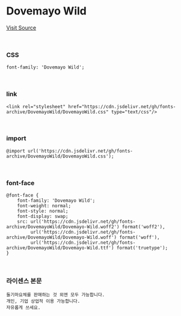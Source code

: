 # Dovemayo Wild

[Visit Source](https://blog.naver.com/dovemayo_/223003707589)

&nbsp;

### CSS

```
font-family: 'Dovemayo Wild';
```

&nbsp;

### link

```
<link rel="stylesheet" href="https://cdn.jsdelivr.net/gh/fonts-archive/DovemayoWild/DovemayoWild.css" type="text/css"/>
```

&nbsp;

### import

```
@import url('https://cdn.jsdelivr.net/gh/fonts-archive/DovemayoWild/DovemayoWild.css');
```

&nbsp;

### font-face

```
@font-face {
    font-family: 'Dovemayo Wild';
    font-weight: normal;
    font-style: normal;
    font-display: swap;
    src: url('https://cdn.jsdelivr.net/gh/fonts-archive/DovemayoWild/Dovemayo-Wild.woff2') format('woff2'),
         url('https://cdn.jsdelivr.net/gh/fonts-archive/DovemayoWild/Dovemayo-Wild.woff') format('woff'),
         url('https://cdn.jsdelivr.net/gh/fonts-archive/DovemayoWild/Dovemayo-Wild.ttf') format('truetype');
}
```

&nbsp;

### 라이센스 본문

```
둘기마요체를 판매하는 것 외엔 모두 가능합니다. 
개인, 기업 상업적 이용 가능합니다. 
자유롭게 쓰세요.
```
